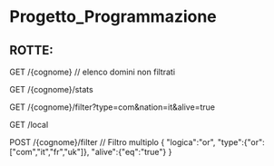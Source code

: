 # Progetto_Programmazione
## ROTTE:
GET /{cognome} // elenco domini non filtrati

GET /{cognome}/stats

GET /{cognome}/filter?type=com&nation=it&alive=true

GET /local

POST /{cognome}/filter  // Filtro multiplo
{
  "logica":"or",
  "type":{"or":\["com","it","fr","uk"]},
  "alive":{"eq":"true"}
}

